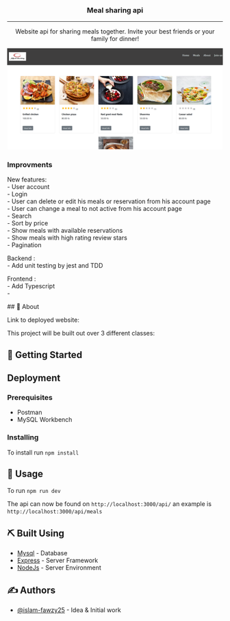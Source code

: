 

<h3 align="center">Meal sharing api</h3>

---

<p align="center"> Website api for sharing meals together. Invite your best friends or your family for dinner!
    <br> 
</p>


<img src="./src/client/images/meal-sharing.png"/>

<h3>Improvments</h3>
<p> New features:<br> 
- User account <br> 
- Login <br> 
- User can delete or edit his meals or reservation from his account page<br> 
- User can change a meal to not active from his account page<br> 
- Search <br> 
- Sort by price <br> 
- Show meals with available reservations <br> 
- Show meals with high rating review stars <br> 
- Pagination <br> 
</p>
<p>Backend :<br> 
- Add unit testing by jest and TDD
 </p>

<p>Frontend :<br>
 - Add Typescript  <br> 
 -  
</p>
## 🧐 About <a name = "about"></a>

Link to deployed website: 

This project will be built out over 3 different classes:


## 🏁 Getting Started <a name = "getting_started"></a>


## Deployment <a name = "deployment"></a>

### Prerequisites

- Postman
- MySQL Workbench

### Installing

To install run `npm install`

## 🎈 Usage <a name="usage"></a>

To run `npm run dev`

The api can now be found on `http://localhost:3000/api/` an example is `http://localhost:3000/api/meals`

## ⛏️ Built Using <a name = "built_using"></a>

- [Mysql](https://www.npmjs.com/package/mysql) - Database
- [Express](https://expressjs.com/) - Server Framework
- [NodeJs](https://nodejs.org/en/) - Server Environment

## ✍️ Authors <a name = "authors"></a>

- [@islam-fawzy25](https://github.com/islam-fawzy25) - Idea & Initial work
